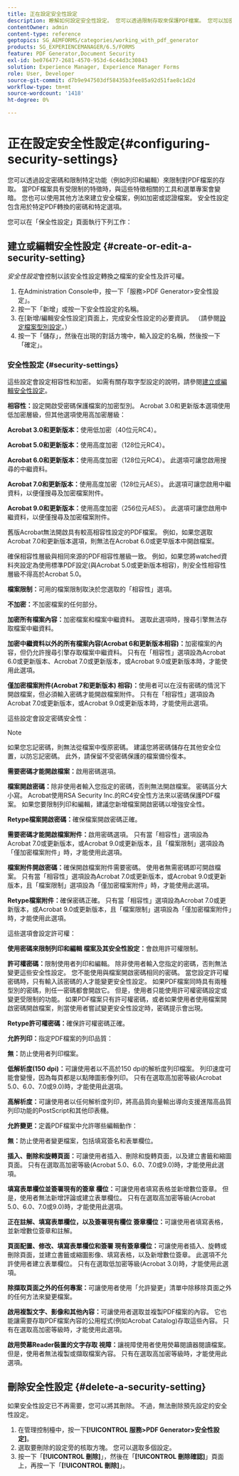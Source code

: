 ```yaml
---
title: 正在設定安全性設定
description: 瞭解如何設定安全性設定。 您可以透過限制存取來保護PDF檔案。 您可以加密、認證或密碼保護檔案。
contentOwner: admin
content-type: reference
geptopics: SG_AEMFORMS/categories/working_with_pdf_generator
products: SG_EXPERIENCEMANAGER/6.5/FORMS
feature: PDF Generator,Document Security
exl-id: be076477-2681-4570-953d-6c44d3c30843
solution: Experience Manager, Experience Manager Forms
role: User, Developer
source-git-commit: d7b9e947503df58435b3fee85a92d51fae8c1d2d
workflow-type: tm+mt
source-wordcount: '1418'
ht-degree: 0%

---
```


# 正在設定安全性設定{#configuring-security-settings}

您可以透過設定密碼和限制特定功能（例如列印和編輯）來限制對PDF檔案的存取。 當PDF檔案具有受限制的特徵時，與這些特徵相關的工具和選單專案會變暗。 您也可以使用其他方法來建立安全檔案，例如加密或認證檔案。 安全性設定包含用於特定PDF轉換的密碼和特定選項。

您可以在「保全性設定」頁面執行下列工作：

## 建立或編輯安全性設定 {#create-or-edit-a-security-setting}

*安全性設定*&#x200B;會控制以該安全性設定轉換之檔案的安全性及許可權。

1. 在Administration Console中，按一下「服務>PDF Generator>安全性設定」。
1. 按一下「新增」或按一下安全性設定的名稱。
1. 在[新增/編輯安全性設定]頁面上，完成安全性設定的必要資訊。 （請參閱[設定檔案型別設定](/help/forms/using/admin-help/configuring-file-type-settings.md#configuring-file-type-settings)。）
1. 按一下「儲存」，然後在出現的對話方塊中，輸入設定的名稱，然後按一下「確定」。

### 安全性設定 {#security-settings}

這些設定會設定相容性和加密。 如需有關存取字型設定的說明，請參閱[建立或編輯安全性設定](configuring-security-settings.md#create-or-edit-a-security-setting)。

**相容性：**&#x200B;設定開啟受密碼保護檔案的加密型別。 Acrobat 3.0和更新版本選項使用低加密層級，但其他選項使用高加密層級：

**Acrobat 3.0和更新版本：**&#x200B;使用低加密（40位元RC4）。

**Acrobat 5.0和更新版本：**&#x200B;使用高度加密（128位元RC4）。

**Acrobat 6.0和更新版本：**&#x200B;使用高度加密（128位元RC4）。 此選項可讓您啟用搜尋的中繼資料。

**Acrobat 7.0和更新版本：**&#x200B;使用高度加密（128位元AES）。 此選項可讓您啟用中繼資料，以便僅搜尋及加密檔案附件。

**Acrobat 9.0和更新版本：**&#x200B;使用高度加密（256位元AES）。 此選項可讓您啟用中繼資料，以便僅搜尋及加密檔案附件。

舊版Acrobat無法開啟具有較高相容性設定的PDF檔案。 例如，如果您選取Acrobat 7.0和更新版本選項，則無法在Acrobat 6.0或更早版本中開啟檔案。

確保相容性層級與相同來源的PDF相容性層級一致。 例如，如果您將watched資料夾設定為使用標準PDF設定(與Acrobat 5.0或更新版本相容)，則安全性相容性層級不得高於Acrobat 5.0。

**檔案限制：**&#x200B;可用的檔案限制取決於您選取的「相容性」選項。

**不加密：**&#x200B;不加密檔案的任何部分。

**加密所有檔案內容：**&#x200B;加密檔案和檔案中繼資料。 選取此選項時，搜尋引擎無法存取檔案中繼資料。

**加密中繼資料以外的所有檔案內容(Acrobat
6和更新版本相容)：**&#x200B;加密檔案的內容，但仍允許搜尋引擎存取檔案中繼資料。 只有在「相容性」選項設為Acrobat 6.0或更新版本、Acrobat 7.0或更新版本，或Acrobat 9.0或更新版本時，才能使用此選項。

**僅加密檔案附件(Acrobat 7和更新版本)
相容)：**&#x200B;使用者可以在沒有密碼的情況下開啟檔案，但必須輸入密碼才能開啟檔案附件。 只有在「相容性」選項設為Acrobat 7.0或更新版本，或Acrobat 9.0或更新版本時，才能使用此選項。

這些設定會設定密碼安全性：

>[!NOTE]
>
>如果您忘記密碼，則無法從檔案中復原密碼。 建議您將密碼儲存在其他安全位置，以防忘記密碼。 此外，請保留不受密碼保護的檔案備份復本。

**需要密碼才能開啟檔案：**&#x200B;啟用密碼選項。

**檔案開啟密碼：**&#x200B;除非使用者輸入您指定的密碼，否則無法開啟檔案。 密碼區分大小寫。 Acrobat使用RSA Security Inc.的RC4安全性方法來以密碼保護PDF檔案。 如果您要限制列印和編輯，建議您新增檔案開啟密碼以增強安全性。

**Retype檔案開啟密碼：**&#x200B;確保檔案開啟密碼正確。

**需要密碼才能開啟檔案附件：**&#x200B;啟用密碼選項。 只有當「相容性」選項設為Acrobat 7.0或更新版本，或Acrobat 9.0或更新版本，且「檔案限制」選項設為「僅加密檔案附件」時，才能使用此選項。

**檔案附件開啟密碼：**&#x200B;確保開啟檔案附件需要密碼。 使用者無需密碼即可開啟檔案。 只有當「相容性」選項設為Acrobat 7.0或更新版本，或Acrobat 9.0或更新版本，且「檔案限制」選項設為「僅加密檔案附件」時，才能使用此選項。

**Retype檔案附件：**&#x200B;確保密碼正確。 只有當「相容性」選項設為Acrobat 7.0或更新版本，或Acrobat 9.0或更新版本，且「檔案限制」選項設為「僅加密檔案附件」時，才能使用此選項。

這些選項會設定許可權：

**使用密碼來限制列印和編輯
檔案及其安全性設定：**&#x200B;會啟用許可權限制。

**許可權密碼：**&#x200B;限制使用者列印和編輯。 除非使用者輸入您指定的密碼，否則無法變更這些安全性設定。 您不能使用與檔案開啟密碼相同的密碼。 當您設定許可權密碼時，只有輸入該密碼的人才能變更安全性設定。 如果PDF檔案同時具有兩種型別的密碼，則任一密碼都會開啟它。 但是，使用者只能使用許可權密碼設定或變更受限制的功能。 如果PDF檔案只有許可權密碼，或者如果使用者使用檔案開啟密碼開啟檔案，則當使用者嘗試變更安全性設定時，密碼提示會出現。

**Retype許可權密碼：**&#x200B;確保許可權密碼正確。

**允許列印：**&#x200B;指定PDF檔案的列印品質：

**無：**&#x200B;防止使用者列印檔案。

**低解析度(150 dpi)：**&#x200B;可讓使用者以不高於150 dpi的解析度列印檔案。 列印速度可能會變慢，因為每頁都是以點陣圖影像列印。 只有在選取高加密等級(Acrobat 5.0、6.0、7.0或9.0)時，才能使用此選項。

**高解析度：**&#x200B;可讓使用者以任何解析度列印，將高品質向量輸出導向支援進階高品質列印功能的PostScript和其他印表機。

**允許變更：**&#x200B;定義PDF檔案中允許哪些編輯動作：

**無：**&#x200B;防止使用者變更檔案，包括填寫簽名和表單欄位。

**插入、刪除和旋轉頁面：**&#x200B;可讓使用者插入、刪除和旋轉頁面，以及建立書籤和縮圖頁面。 只有在選取高加密等級(Acrobat 5.0、6.0、7.0或9.0)時，才能使用此選項。

**填寫表單欄位並簽署現有的簽章
欄位：**&#x200B;可讓使用者填寫表格並新增數位簽章。 但是，使用者無法新增評論或建立表單欄位。 只有在選取高加密等級(Acrobat 5.0、6.0、7.0或9.0)時，才能使用此選項。

**正在註解、填寫表單欄位，以及簽署現有欄位
簽章欄位：**&#x200B;可讓使用者填寫表格，並新增數位簽章和註解。

**頁面配置、修改、填寫表單欄位和簽署
現有簽章欄位：**&#x200B;可讓使用者插入、旋轉或刪除頁面，並建立書籤或縮圖影像、填寫表格，以及新增數位簽章。 此選項不允許使用者建立表單欄位。 只有在選取低加密等級(Acrobat 3.0)時，才能使用此選項。

**除擷取頁面之外的任何專案：**&#x200B;可讓使用者使用「允許變更」清單中除移除頁面之外的任何方法來變更檔案。

**啟用複製文字、影像和其他內容：**&#x200B;可讓使用者選取並複製PDF檔案的內容。 它也能讓需要存取PDF檔案內容的公用程式(例如Acrobat Catalog)存取這些內容。 只有在選取高加密等級時，才能使用此選項。

**啟用熒幕Reader裝置的文字存取
視障：**&#x200B;讓視障使用者使用熒幕閱讀器閱讀檔案。 但是，使用者無法複製或擷取檔案內容。 只有在選取高加密等級時，才能使用此選項。

## 刪除安全性設定 {#delete-a-security-setting}

如果安全性設定已不再需要，您可以將其刪除。 不過，無法刪除預先設定的安全性設定。

1. 在管理控制檯中，按一下&#x200B;**[!UICONTROL 服務>PDF Generator>安全性設定]**。
1. 選取要刪除的設定旁的核取方塊。 您可以選取多個設定。
1. 按一下「**[!UICONTROL 刪除]**」，然後在「**[!UICONTROL 刪除確認]**」頁面上，再按一下「**[!UICONTROL 刪除]**」。
